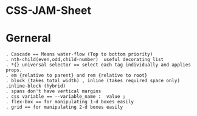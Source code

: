 # CSS-JAM-Sheet 

# Gerneral 
    . Cascade == Means water-flow (Top to bottom priority)
    . nth-child(even,odd,child-number)  useful decorating list
    . *{} universal selector == select each tag individually and applies props.
    . em {relative to parent} and rem {relative to root}
    . block (takes total width) , inline (takes required space only) ,inline-block (hybrid)
    . spans don't have vertical margins
    . css variable == --variable_name :  value ;
    . flex-box == for manipulating 1-d boxes easily
    . grid == for manipulating 2-d boxes easily 
    
